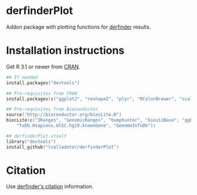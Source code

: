 derfinderPlot
=============

Addon package with plotting functions for
[derfinder](https://github.com/lcolladotor/derfinder) results.

# Installation instructions

Get R 3.1 or newer from [CRAN](http://cran.r-project.org/).

```S
## If needed
install.packages("devtools")

## Pre-requisites from CRAN
install.packages(c("ggplot2", "reshape2", "plyr", "RColorBrewer", "scales"))

## Pre-requisites from Bioconductor
source("http://bioconductor.org/biocLite.R")
biocLite(c("IRanges", "GenomicRanges", "bumphunter", "biovizBase", "ggbio",
    "TxDb.Hsapiens.UCSC.hg19.knownGene", "GenomeInfoDb"))

## derfinderPlot itself
library("devtools")
install_github("lcolladotor/derfinderPlot")
```

# Citation

Use [derfinder's citation](https://github.com/lcolladotor/derfinder#citation) information.

